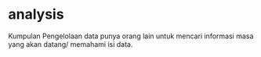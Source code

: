 # analysis
Kumpulan Pengelolaan data punya orang lain untuk mencari informasi masa yang akan datang/ memahami isi data.
